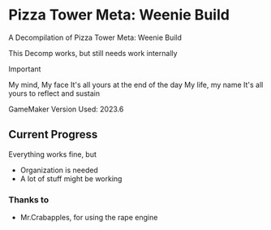 # Pizza Tower Meta: Weenie Build

 A Decompilation of Pizza Tower Meta: Weenie Build

This Decomp works, but still needs work internally

> [!IMPORTANT]
> My mind, My face
> It's all yours at the end of the day
> My life, my name
> It's all yours to reflect and sustain

GameMaker Version Used: 2023.6

## Current Progress

Everything works fine, but

- Organization is needed
- A lot of stuff might be working

### Thanks to
- Mr.Crabapples, for using the rape engine